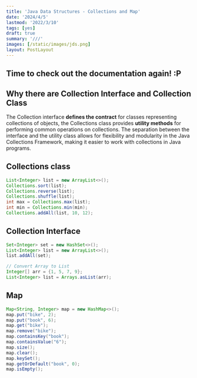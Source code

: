 ```yaml
---
title: 'Java Data Structures - Collections and Map'
date: '2024/4/5'
lastmod: '2022/3/10'
tags: [yes]
draft: true
summary: '///'
images: [/static/images/jds.png]
layout: PostLayout
---
```


## Time to check out the documentation again! :P
## Why there are Collection Interface and Collection Class
The Collection interface **defines the contract** for classes representing collections of objects, the Collections class provides **utility methods** for performing common operations on collections. 
The separation between the interface and the utility class allows for flexibility and modularity in the Java Collections Framework, making it easier to work with collections in Java programs.

## Collections class
```Java
List<Integer> list = new ArrayList<>();
Collections.sort(list);
Collections.reverse(list);
Collections.shuffle(list);
int max = Collections.max(list);
int min = Collections.min(min);
Collections.addAll(list, 10, 12);
```

## Collection Interface
```Java
Set<Integer> set = new HashSet<>();
List<Integer> list = new ArrayList<>();
list.addAll(set);

// Convert Array to List
Integer[] arr = {1, 5, 7, 9};
List<Integer> list = Arrays.asList(arr);

```
## Map
```java
Map<String, Integer> map = new HashMap<>();
map.put("bike", 2);
map.put("book", 6);
map.get("bike");
map.remove("bike");
map.containsKey("book");
map.containsValue("6");
map.size();
map.clear();
map.keySet();
map.getOrDefault("book", 0);
map.isEmpty();

```
